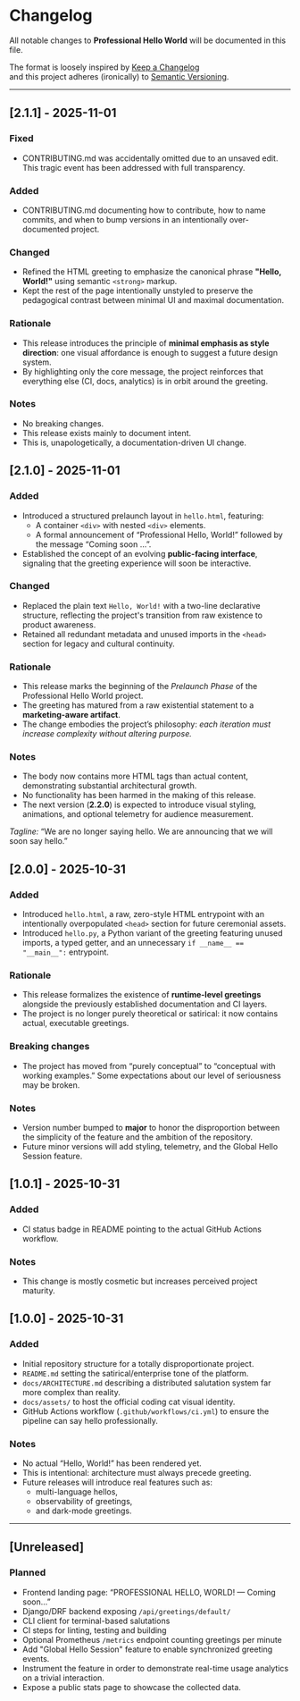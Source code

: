 # Changelog

All notable changes to **Professional Hello World** will be documented in this file.

The format is loosely inspired by [Keep a Changelog](https://keepachangelog.com/en/1.0.0/)  
and this project adheres (ironically) to [Semantic Versioning](https://semver.org/).

---

## [2.1.1] - 2025-11-01

### Fixed
- CONTRIBUTING.md was accidentally omitted due to an unsaved edit.  
  This tragic event has been addressed with full transparency.

### Added
- CONTRIBUTING.md documenting how to contribute, how to name commits, and when to bump versions in an intentionally over-documented project.

### Changed
- Refined the HTML greeting to emphasize the canonical phrase **"Hello, World!"** using semantic `<strong>` markup.
- Kept the rest of the page intentionally unstyled to preserve the pedagogical contrast between minimal UI and maximal documentation.


### Rationale
- This release introduces the principle of **minimal emphasis as style direction**: one visual affordance is enough to suggest a future design system.
- By highlighting only the core message, the project reinforces that everything else (CI, docs, analytics) is in orbit around the greeting.

### Notes
- No breaking changes.
- This release exists mainly to document intent.
- This is, unapologetically, a documentation-driven UI change.


## [2.1.0] - 2025-11-01

### Added
- Introduced a structured prelaunch layout in `hello.html`, featuring:
  - A container `<div>` with nested `<div>` elements.
  - A formal announcement of “Professional Hello, World!” followed by the message “Coming soon ...”.
- Established the concept of an evolving **public-facing interface**, signaling that the greeting experience will soon be interactive.

### Changed
- Replaced the plain text `Hello, World!` with a two-line declarative structure, reflecting the project's transition from raw existence to product awareness.
- Retained all redundant metadata and unused imports in the `<head>` section for legacy and cultural continuity.

### Rationale
- This release marks the beginning of the *Prelaunch Phase* of the Professional Hello World project.
- The greeting has matured from a raw existential statement to a **marketing-aware artifact**.
- The change embodies the project’s philosophy: <em>each iteration must increase complexity without altering purpose.</em>

### Notes
- The body now contains more HTML tags than actual content, demonstrating substantial architectural growth.
- No functionality has been harmed in the making of this release.
- The next version (<strong>2.2.0</strong>) is expected to introduce visual styling, animations, and optional telemetry for audience measurement.

<em>Tagline:</em> “We are no longer saying hello. We are announcing that we will soon say hello.”


## [2.0.0] - 2025-10-31

### Added
- Introduced `hello.html`, a raw, zero-style HTML entrypoint with an intentionally overpopulated `<head>` section for future ceremonial assets.
- Introduced `hello.py`, a Python variant of the greeting featuring unused imports, a typed getter, and an unnecessary `if __name__ == "__main__":` entrypoint.

### Rationale
- This release formalizes the existence of **runtime-level greetings** alongside the previously established documentation and CI layers.
- The project is no longer purely theoretical or satirical: it now contains actual, executable greetings.

### Breaking changes
- The project has moved from “purely conceptual” to “conceptual with working examples.” Some expectations about our level of seriousness may be broken.

### Notes
- Version number bumped to **major** to honor the disproportion between the simplicity of the feature and the ambition of the repository.
- Future minor versions will add styling, telemetry, and the Global Hello Session feature.


## [1.0.1] - 2025-10-31

### Added
- CI status badge in README pointing to the actual GitHub Actions workflow.

### Notes
- This change is mostly cosmetic but increases perceived project maturity.


## [1.0.0] - 2025-10-31

### Added
- Initial repository structure for a totally disproportionate project.
- `README.md` setting the satirical/enterprise tone of the platform.
- `docs/ARCHITECTURE.md` describing a distributed salutation system far more complex than reality.
- `docs/assets/` to host the official coding cat visual identity.
- GitHub Actions workflow (`.github/workflows/ci.yml`) to ensure the pipeline can say hello professionally.

### Notes
- No actual “Hello, World!” has been rendered yet.
- This is intentional: architecture must always precede greeting.
- Future releases will introduce real features such as:
  - multi-language hellos,
  - observability of greetings,
  - and dark-mode greetings.

---

## [Unreleased]

### Planned
- Frontend landing page: “PROFESSIONAL HELLO, WORLD! — Coming soon…”
- Django/DRF backend exposing `/api/greetings/default/`
- CLI client for terminal-based salutations
- CI steps for linting, testing and building
- Optional Prometheus `/metrics` endpoint counting greetings per minute
- Add "Global Hello Session" feature to enable synchronized greeting events.
- Instrument the feature in order to demonstrate real-time usage analytics on a trivial interaction.
- Expose a public stats page to showcase the collected data.

